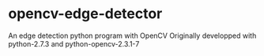 opencv-edge-detector
====================

An edge detection python program with OpenCV
Originally developped with python-2.7.3 and python-opencv-2.3.1-7

